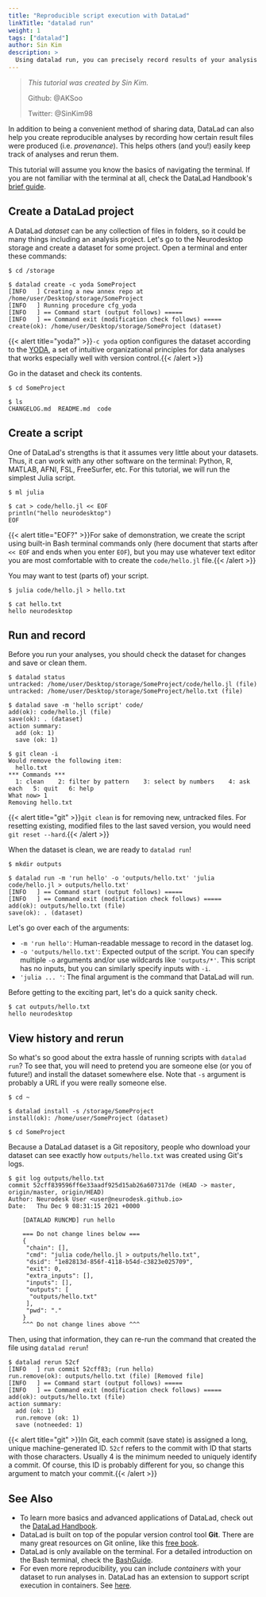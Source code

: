 ```yaml
---
title: "Reproducible script execution with DataLad"
linkTitle: "datalad run"
weight: 1
tags: ["datalad"]
author: Sin Kim
description: >
  Using datalad run, you can precisely record results of your analysis scripts.
---
```


> _This tutorial was created by Sin Kim._
>
> Github: @AKSoo
>
> Twitter: @SinKim98

In addition to being a convenient method of sharing data, DataLad can also help
you create reproducible analyses by recording how certain result files were
produced (i.e. _provenance_). This helps others (and you!) easily keep track of
analyses and rerun them.

This tutorial will assume you know the basics of navigating the terminal. If
you are not familiar with the terminal at all, check the DataLad Handbook's
[brief guide](http://handbook.datalad.org/en/latest/intro/howto.html).

## Create a DataLad project

A DataLad _dataset_ can be any collection of files in folders, so it could be
many things including an analysis project. Let's go to the Neurodesktop storage
and create a dataset for some project. Open a terminal and enter these commands:

```
$ cd /storage

$ datalad create -c yoda SomeProject
[INFO   ] Creating a new annex repo at /home/user/Desktop/storage/SomeProject
[INFO   ] Running procedure cfg_yoda
[INFO   ] == Command start (output follows) =====
[INFO   ] == Command exit (modification check follows) =====
create(ok): /home/user/Desktop/storage/SomeProject (dataset)
```

{{< alert title="yoda?" >}}`-c yoda` option configures the dataset according to
the [YODA](http://handbook.datalad.org/en/latest/basics/101-127-yoda.html), a
set of intuitive organizational principles for data analyses that works
especially well with version control.{{< /alert >}}

Go in the dataset and check its contents.

```
$ cd SomeProject

$ ls
CHANGELOG.md  README.md  code
```

## Create a script

One of DataLad's strengths is that it assumes very little about your datasets.
Thus, it can work with any other software on the terminal: Python, R, MATLAB,
AFNI, FSL, FreeSurfer, etc. For this tutorial, we will run the simplest Julia
script.

```
$ ml julia

$ cat > code/hello.jl << EOF
println("hello neurodesktop")
EOF
```

{{< alert title="EOF?" >}}For sake of demonstration, we create the script using
built-in Bash terminal commands only (here document that starts after `<< EOF`
and ends when you enter `EOF`), but you may use whatever text editor you are
most comfortable with to create the `code/hello.jl` file.{{< /alert >}}

You may want to test (parts of) your script.

```
$ julia code/hello.jl > hello.txt

$ cat hello.txt
hello neurodesktop
```

## Run and record

Before you run your analyses, you should check the dataset for changes and save
or clean them.

```
$ datalad status
untracked: /home/user/Desktop/storage/SomeProject/code/hello.jl (file)
untracked: /home/user/Desktop/storage/SomeProject/hello.txt (file)

$ datalad save -m 'hello script' code/
add(ok): code/hello.jl (file)
save(ok): . (dataset)
action summary:
  add (ok: 1)
  save (ok: 1)

$ git clean -i
Would remove the following item:
  hello.txt
*** Commands ***
  1: clean    2: filter by pattern    3: select by numbers    4: ask each   5: quit   6: help
What now> 1
Removing hello.txt
```

{{< alert title="git" >}}`git clean` is for removing new, untracked files. For
resetting existing, modified files to the last saved version, you would need
`git reset --hard`.{{< /alert >}}

When the dataset is clean, we are ready to `datalad run`!

```
$ mkdir outputs

$ datalad run -m 'run hello' -o 'outputs/hello.txt' 'julia code/hello.jl > outputs/hello.txt'
[INFO   ] == Command start (output follows) =====
[INFO   ] == Command exit (modification check follows) =====
add(ok): outputs/hello.txt (file)
save(ok): . (dataset)
```

Let's go over each of the arguments:

* `-m 'run hello'`: Human-readable message to record in the dataset log.
* `-o 'outputs/hello.txt'`: Expected output of the script. You can specify
  multiple `-o` arguments and/or use wildcards like `'outputs/*'`. This script
  has no inputs, but you can similarly specify inputs with `-i`.
* `'julia ... '`: The final argument is the command that DataLad will run.

Before getting to the exciting part, let's do a quick sanity check.

```
$ cat outputs/hello.txt
hello neurodesktop
```

## View history and rerun

So what's so good about the extra hassle of running scripts with `datalad run`?
To see that, you will need to pretend you are someone else (or you of future!)
and install the dataset somewhere else. Note that `-s` argument is probably a
URL if you were really someone else.

```
$ cd ~

$ datalad install -s /storage/SomeProject
install(ok): /home/user/SomeProject (dataset)

$ cd SomeProject
```

Because a DataLad dataset is a Git repository, people who download your dataset
can see exactly how `outputs/hello.txt` was created using Git's logs.

```
$ git log outputs/hello.txt
commit 52cff839596ff6e33aadf925d15ab26a607317de (HEAD -> master, origin/master, origin/HEAD)
Author: Neurodesk User <user@neurodesk.github.io>
Date:   Thu Dec 9 08:31:15 2021 +0000

    [DATALAD RUNCMD] run hello

    === Do not change lines below ===
    {
     "chain": [],
     "cmd": "julia code/hello.jl > outputs/hello.txt",
     "dsid": "1e82813d-856f-4118-b54d-c3823e025709",
     "exit": 0,
     "extra_inputs": [],
     "inputs": [],
     "outputs": [
      "outputs/hello.txt"
     ],
     "pwd": "."
    }
    ^^^ Do not change lines above ^^^
```

Then, using that information, they can re-run the command that created the file
using `datalad rerun`!

```
$ datalad rerun 52cf
[INFO   ] run commit 52cff83; (run hello)
run.remove(ok): outputs/hello.txt (file) [Removed file]
[INFO   ] == Command start (output follows) =====
[INFO   ] == Command exit (modification check follows) =====
add(ok): outputs/hello.txt (file)
action summary:
  add (ok: 1)
  run.remove (ok: 1)
  save (notneeded: 1)
```

{{< alert title="git" >}}In Git, each commit (save state) is assigned a long,
unique machine-generated ID. `52cf` refers to the commit with ID that starts
with those characters. Usually 4 is the minimum needed to uniquely identify a
commit. Of course, this ID is probably different for you, so change this
argument to match your commit.{{< /alert >}}

## See Also

* To learn more basics and advanced applications of DataLad, check out the
  [DataLad Handbook](http://handbook.datalad.org/en/latest/).
* DataLad is built on top of the popular version control tool **Git**. There
  are many great resources on Git online, like this [free book](https://git-scm.com/book/en/v2).
* DataLad is only available on the terminal. For a detailed introduction on the
  Bash terminal, check the [BashGuide](https://mywiki.wooledge.org/BashGuide).
* For even more reproducibility, you can include _containers_ with your dataset
  to run analyses in. DataLad has an extension to support script execution in
  containers. See [here](http://handbook.datalad.org/en/latest/basics/101-133-containersrun.html).
